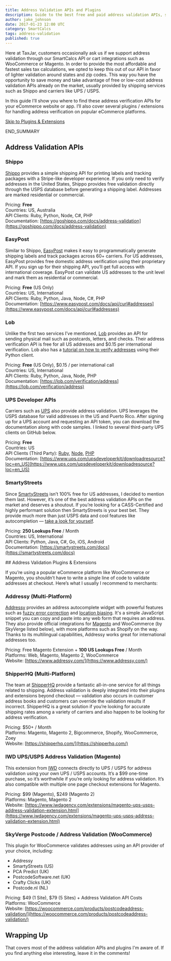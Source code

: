 ```yaml
---
title: Address Validation APIs and Plugins
description: Guide to the best free and paid address validation APIs, services, and plugins on the market.
author: jake_johnson
date: 2017-01-23 12:00 UTC
category: SmartCalcs
tags: address-validation
published: true
---
```


Here at TaxJar, customers occasionally ask us if we support address validation through our SmartCalcs API or cart integrations such as WooCommerce or Magento. In order to provide the most affordable and fastest sales tax calculations, we opted to keep this out of our API in favor of lighter validation around states and zip codes. This way you have the opportunity to save money and take advantage of free or low-cost address validation APIs already on the market, usually provided by shipping services such as Shippo and carriers like UPS / USPS.

In this guide I’ll show you where to find these address verification APIs for your eCommerce website or app. I’ll also cover several plugins / extensions for handling address verification on popular eCommerce platforms.

[Skip to Plugins & Extensions](#address-validation-plugins)

END_SUMMARY

## Address Validation APIs

### Shippo

[Shippo](https://goshippo.com) provides a simple shipping API for printing labels and tracking packages with a Stripe-like developer experience. If you only need to verify addresses in the United States, Shippo provides free validation directly through the USPS database before generating a shipping label. Addresses are marked residential or commercial.

Pricing: **Free**<br>
Countries: US, Australia<br>
API Clients: Ruby, Python, Node, C#, PHP<br>
Documentation: [https://goshippo.com/docs/address-validation](https://goshippo.com/docs/address-validation)

### EasyPost

Similar to Shippo, [EasyPost](https://www.easypost.com) makes it easy to programmatically generate shipping labels and track packages across 60+ carriers. For US addresses, EasyPost provides free domestic address verification using their proprietary API. If you sign up for their shipping API, you’ll get full access with international coverage. EasyPost can validate US addresses to the unit level and mark them as residential or commercial.

Pricing: **Free** (US Only)<br>
Countries: US, International<br>
API Clients: Ruby, Python, Java, Node, C#, PHP<br>
Documentation: [https://www.easypost.com/docs/api/curl#addresses](https://www.easypost.com/docs/api/curl#addresses)

### Lob

Unlike the first two services I’ve mentioned, [Lob](https://lob.com) provides an API for sending physical mail such as postcards, letters, and checks. Their address verification API is free for all US addresses and $0.15 per international verification. Lob also has a [tutorial on how to verify addresses](https://lob.com/blog/verify-shipping-addresses-in-python-for-free/) using their Python client.

Pricing: **Free** (US Only), $0.15 / per international call<br>
Countries: US, International<br>
API Clients: Ruby, Python, Java, Node, PHP<br>
Documentation: [https://lob.com/verification/address](https://lob.com/verification/address)

### UPS Developer APIs

Carriers such as [UPS](https://www.ups.com/upsdeveloperkit) also provide address validation. UPS leverages the USPS database for valid addresses in the US and Puerto Rico. After signing up for a UPS account and requesting an API token, you can download the documentation along with code samples. I linked to several third-party UPS clients on GitHub below.

Pricing: **Free**<br>
Countries: US<br>
API Clients (Third Party): [Ruby](https://github.com/robhurring/address-validator), [Node](https://github.com/uh-sem-blee/node-shipping-ups), [PHP](https://github.com/gabrielbull/php-ups-api)<br>
Documentation: [https://www.ups.com/upsdeveloperkit/downloadresource?loc=en_US](https://www.ups.com/upsdeveloperkit/downloadresource?loc=en_US)

### SmartyStreets

Since [SmartyStreets](https://smartystreets.com) isn’t 100% free for US addresses, I decided to mention them last. However, it’s one of the best address validation APIs on the market and deserves a shoutout. If you’re looking for a CASS-Certified and highly performant solution then SmartyStreets is your best bet. They provide much more than just USPS data and cool features like autocompletion — [take a look for yourself](https://smartystreets.com/features).

Pricing: **250 Lookups Free** / Month<br>
Countries: US, International<br>
API Clients: Python, Java, C#, Go, iOS, Android<br>
Documentation: [https://smartystreets.com/docs](https://smartystreets.com/docs)

<div id="address-validation-plugins"></div>
## Address Validation Plugins & Extensions

If you’re using a popular eCommerce platform like WooCommerce or Magento, you shouldn’t have to write a single line of code to validate addresses at checkout. Here’s what I usually I recommend to merchants:

### Addressy (Multi-Platform)

[Addressy](https://www.addressy.com) provides an address autocomplete widget with powerful features such as [fuzzy error correction](https://www.addressy.com/features/fuzzy-matching/) and [location biasing](https://www.addressy.com/features/location-biasing/). It's a simple JavaScript snippet you can copy and paste into any web form that requires an address. They also provide official integrations for [Magento](https://www.addressy.com/integrations/address-verification-magento/) and WooCommerce (by SkyVerge listed below), with more platforms such as Shopify on the way. Thanks to its multilingual capabilities, Addressy works great for international addresses too.

Pricing: Free Magento Extension + **100 US Lookups Free** / Month<br>
Platforms: Web, Magento, Magento 2, WooCommerce<br>
Website: [https://www.addressy.com/](https://www.addressy.com/)

### ShipperHQ (Multi-Platform)

The team at [ShipperHQ](https://shipperhq.com/) provide a fantastic all-in-one service for all things related to shipping. Address validation is deeply integrated into their plugins and extensions beyond checkout — validation also occurs in customer address books and customers can override the validation results if incorrect. ShipperHQ is a great solution if you’re looking for accurate shipping rates among a variety of carriers and also happen to be looking for address verification.

Pricing: $50+ / Month<br>
Platforms: Magento, Magento 2, Bigcommerce, Shopify, WooCommerce, Zoey<br>
Website: [https://shipperhq.com/](https://shipperhq.com/)

### IWD UPS/USPS Address Validation (Magento)

This extension from [IWD](https://www.iwdagency.com) connects directly to UPS / USPS for address validation using your own UPS / USPS accounts. It’s a $99 one-time purchase, so it’s worthwhile if you’re only looking for address validation. It’s also compatible with multiple one page checkout extensions for Magento.

Pricing: $99 (Magento), $249 (Magento 2)<br>
Platforms: Magento, Magento 2<br>
Website: [https://www.iwdagency.com/extensions/magento-ups-usps-address-validation-extension.html](https://www.iwdagency.com/extensions/magento-ups-usps-address-validation-extension.html)

### SkyVerge Postcode / Address Validation (WooCommerce)

This plugin for WooCommerce validates addresses using an API provider of your choice, including:

- Addressy
- SmartyStreets (US)
- PCA Predict (UK)
- PostcodeSoftware.net (UK)
- Crafty Clicks (UK)
- Postcode.nl (NL)

Pricing: $49 (1 Site), $79 (5 Sites) + Address Validation API Costs<br>
Platforms: WooCommerce<br>
Website: [https://woocommerce.com/products/postcodeaddress-validation/](https://woocommerce.com/products/postcodeaddress-validation/)

## Wrapping Up

That covers most of the address validation APIs and plugins I'm aware of. If you find anything else interesting, leave it in the comments!
